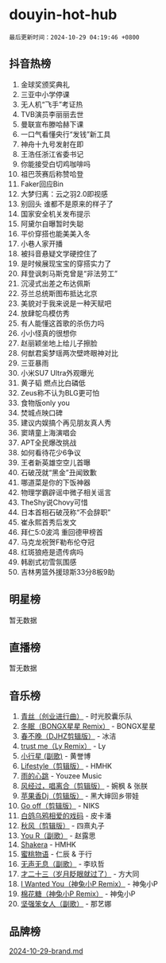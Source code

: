 # douyin-hot-hub

`最后更新时间：2024-10-29 04:19:46 +0800`

## 抖音热榜

1. 金球奖颁奖典礼
1. 三亚中小学停课
1. 无人机“飞手”考证热
1. TVB演员李丽丽去世
1. 曼联宣布滕哈赫下课
1. 一口气看懂央行“发钱”新工具
1. 神舟十九号发射在即
1. 王浩任浙江省委书记
1. 你能接受白切鸡咖啡吗
1. 祖巴茨赛后称赞哈登
1. Faker回应Bin
1. 大梦归离：云之羽2.0即视感
1. 别回头 谁都不是原来的样子了
1. 国家安全机关发布提示
1. 阿黛尔自曝暂时失聪
1. 平价穿搭也能美美入冬
1. 小巷人家开播
1. 被抖音悬疑文学硬控住了
1. 是时候展现宝宝的穿搭实力了
1. 拜登讽刺马斯克曾是“非法劳工”
1. 沉浸式出差之布达佩斯
1. 芬兰总统斯图布抵达北京
1. 美貌对于我来说是一种天赋吧
1. 放肆鸵鸟模仿秀
1. 有人能懂这首歌的杀伤力吗
1. 小小怪真的很想你
1. 赵丽颖坐地上给儿子擦脸
1. 何猷君奚梦瑶两次壁咚眼神对比
1. 三亚暴雨
1. 小米SU7 Ultra外观曝光
1. 黄子韬 燃点比白磷低
1. Zeus称不认为BLG更可怕
1. 食物版only you
1. 焚城点映口碑
1. 建议内娱搞个再见朋友真人秀
1. 窦靖童上海演唱会
1. APT全民爆改挑战
1. 如何看待花少6争议
1. 王者新英雄空空儿首曝
1. 石破茂就“黑金”丑闻致歉
1. 哪道菜是你的下饭神器
1. 物理学霸辟谣中微子相关谣言
1. TheShy说Chovy可惜
1. 日本首相石破茂称“不会辞职”
1. 崔永熙首秀后发文
1. 拜仁5:0波鸿 重回德甲榜首
1. 马克龙祝贺F勒布伦夺冠
1. 红斑狼疮是遗传病吗
1. 韩剧式初雪氛围感
1. 吉林男篮外援琼斯33分8板9助

## 明星榜

暂无数据

## 直播榜

暂无数据

## 音乐榜

1. [青丝（创业进行曲）](https://sf5-hl-cdn-tos.douyinstatic.com/obj/tos-cn-ve-2774/ooYARJB5iBRNhCOkDsS3BAKW91CIMoQfwzwKLi) - 时光胶囊乐队
1. [冬眠（BONGX星星 Remix）](https://sf5-hl-cdn-tos.douyinstatic.com/obj/tos-cn-ve-2774/oMCfFFoE3LwQ7agAgOIG4ieExqkeAsxNBEkLdz) - BONGX星星
1. [春不晚（DJHZ剪辑版）](https://sf5-hl-cdn-tos.douyinstatic.com/obj/tos-cn-ve-2774/osEZa7YZ6wNo9QDABgfGFaCQKRQTNafsBJDnKt) - 冰洁
1. [trust me（Ly Remix）](https://sf3-cdn-tos.douyinstatic.com/obj/tos-cn-ve-2774/oUo1M8fz5AfmMSExABQQKFE0eCMWgsiccfqrMA) - Ly
1. [小行星 (副歌)](https://sf3-cdn-tos.douyinstatic.com/obj/tos-cn-ve-2774/oArWEvgkJwVsB0KMIw6iBsAoHAciIjJqzWeTQr) - 黄誉博
1. [Lifestyle（剪辑版）](https://sf5-hl-cdn-tos.douyinstatic.com/obj/tos-cn-ve-2774/owfqGgjwG3V5lCLaAIezFMeg3LtuKNBaZKgzPV) - HMHK
1. [雨的心跳](https://sf3-cdn-tos.douyinstatic.com/obj/tos-cn-ve-2774/o0vI5NZuiJgxWIQQFhXO0RTrsiIAsBSiMIECz) - Youzee Music
1. [风经过，唱离合（剪辑版）](https://sf6-cdn-tos.douyinstatic.com/obj/tos-cn-ve-2774/okllg5DG2MmUF3aiiDfBZx6ZLvfwOTtbCEAHyI) - 婉枫 & 张朕
1. [苹果香Dj（剪辑版）](https://sf5-hl-cdn-tos.douyinstatic.com/obj/tos-cn-ve-2774/oEeIEQbYGAOspCTRAIeYF4Ok8LgZ8NBaRe4ztR) - 黑大婶回乡带娃
1. [Go off（剪辑版）](https://sf5-hl-cdn-tos.douyinstatic.com/obj/tos-cn-ve-2774/oYLJZTCGnIQBt2BsMBCFksOEMnDQesCr2gfZ7N) - NIKS
1. [白鸽乌鸦相爱的戏码](https://sf5-hl-cdn-tos.douyinstatic.com/obj/tos-cn-ve-2774/oMVVEf6eDAOmFtNtCsEqKpIorBDM8Nkg6TZRqC) - 皮卡潘
1. [秋风（剪辑版）](https://sf5-hl-cdn-tos.douyinstatic.com/obj/tos-cn-ve-2774/ocGaU84LfAfzMd2wbXdQFpCGhBiXg82JNMRRie) - 四熹丸子
1. [You R（副歌）](https://sf6-cdn-tos.douyinstatic.com/obj/tos-cn-ve-2774/oc0MZn9aEfLkCFLIxKQQcgBjS9mBBuDttYPfZ1) - 赵露思
1. [Shakera](https://sf3-cdn-tos.douyinstatic.com/obj/tos-cn-ve-2774/ocKtEBgQ8FiQCBDf3nj9Z9gEGEQ4fAZDYEocLY) - HMHK
1. [蜜桃物语](https://sf5-hl-cdn-tos.douyinstatic.com/obj/tos-cn-ve-2774/oIhOSCZtIACtYU4XQkngiW9kCBfVD1Fz9IYeqL) - 仁辰 & 于行
1. [无声无息（副歌）](https://sf5-hl-cdn-tos.douyinstatic.com/obj/tos-cn-ve-2774/osmzBBdYMBoz2NHW7AYiZEErnITswCiYzuA3Nf) - 李玖哲
1. [才二十三（岁月眨眼就过了）](https://sf6-cdn-tos.douyinstatic.com/obj/tos-cn-ve-2774/oYAvkTrUXEBMWYUbL3nl8i01MJ5skiIZASC2H) - 方大同
1. [I Wanted You（神兔小P Remix）](https://sf5-hl-cdn-tos.douyinstatic.com/obj/tos-cn-ve-2774/o4CAubmDQdZeEkstFnCvKIMDag8D2BSBOjfNuh) - 神兔小P
1. [棉花糖（神兔小P Remix）](https://sf5-hl-cdn-tos.douyinstatic.com/obj/tos-cn-ve-2774/o0pEDf1GaEfEYJ1FbgOAFCITQ1zeFD3kgBWGcG) - 神兔小P
1. [坚强笨女人（副歌）](https://sf5-hl-cdn-tos.douyinstatic.com/obj/tos-cn-ve-2774/ospNInQiZvGWyBVg5zkNsAMct5uJIg1CrZiPL) - 那艺娜

## 品牌榜

[2024-10-29-brand.md](2024-10-29-brand.md)
